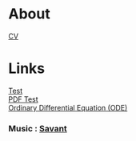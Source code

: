 # About  

[CV](/CV)  

# Links  

[Test](/docs)  
[PDF Test](Test.pdf)  
[Ordinary Differential Equation (ODE)](/EDO)  

### Music : [Savant](https://www.youtube.com/watch?v=AacxxC7xtaI)

